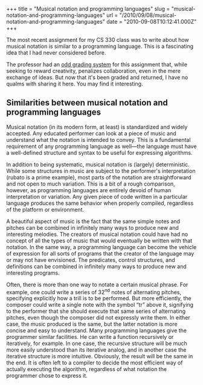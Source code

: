 +++
title = "Musical notation and programming languages"
slug = "musical-notation-and-programming-languages"
url = "/2010/09/08/musical-notation-and-programming-languages"
date = "2010-09-08T10:12:41.000Z"
+++

The most recent assignment for my CS 330 class was to write about how musical notation is similar to a programming language. This is a fascinating idea that I had never considered before.

The professor had an <a href="http://faculty.cs.byu.edu/~jay/courses/2010/fall/330/course/music.html">odd grading system</a> for this assignment that, while seeking to reward creativity, penalizes collaboration, even in the mere exchange of ideas. But now that it's been graded and returned, I have no qualms with sharing it here. You may find it interesting.

## Similarities between musical notation and programming languages

Musical notation (in its modern form, at least) is standardized and widely accepted. Any educated performer can look at a piece of music and understand what the notation is intended to convey. This is a fundamental requirement of any programming language as well—the language must have a well-defined structure and syntax to be useful for expressing algorithms.

In addition to being systematic, musical notation is (largely) deterministic. While some structures in music are subject to the performer's interpretation (rubato is a prime example), most parts of the notation are straightforward and not open to much variation. This is a bit of a rough comparison, however, as programming languages are entirely devoid of human interpretation or variation. Any given piece of code written in a particular language produces the same behavior when properly compiled, regardless of the platform or environment.

A beautiful aspect of music is the fact that the same simple notes and pitches can be combined in infinitely many ways to produce new and interesting melodies. The creators of musical notation could have had no concept of all the types of music that would eventually be written with that notation. In the same way, a programming language can become the vehicle of expression for all sorts of programs that the creator of the language may or may not have envisioned. The predicates, control structures, and definitions can be combined in infinitely many ways to produce new and interesting programs.

Often, there is more than one way to notate a certain musical phrase. For example, one could write a series of 32<sup>nd</sup> notes of alternating pitches, specifying explicitly how a trill is to be performed. But more efficiently, the composer could write a single note with the symbol “tr” above it, signifying to the performer that she should execute that same series of alternating pitches, even though the composer did not expressly write them. In either case, the music produced is the same, but the latter notation is more concise and easy to understand. Many programming languages give the programmer similar facilities. He can write a function recursively or iteratively, for example. In one case, the recursive structure will be much more easily understood than its iterative analog, and in another case the iterative structure is more intuitive. Obviously, the result will be the same in the end. It is often left to a compiler to decide the most efficient way of actually executing the algorithm, regardless of what notation the programmer chose to express it.
